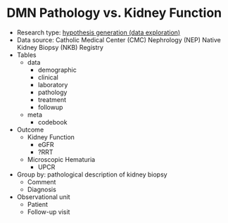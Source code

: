 # DMN Pathology vs. Kidney Function
- Research type: [hypothesis generation (data exploration)](https://r4ds.had.co.nz/model-intro.html#hypothesis-generation-vs.-hypothesis-confirmation)
- Data source: Catholic Medical Center (CMC) Nephrology (NEP) Native Kidney Biopsy (NKB) Registry
- Tables
  - data
    - demographic
    - clinical
    - laboratory
    - pathology
    - treatment
    - followup
  - meta
    - codebook
- Outcome
  - Kidney Function
    - eGFR
    - ?RRT
  - Microscopic Hematuria
    - UPCR
- Group by: pathological description of kidney biopsy
  - Comment
  - Diagnosis
- Observational unit
  - Patient
  - Follow-up visit
  
